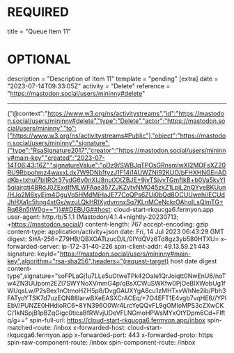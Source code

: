 
# REQUIRED
title = "Queue Item 11"
# OPTIONAL
description = "Description of Item 11"
template = "pending"
[extra]
date = "2023-07-14T09:33:05Z"
activity = "Delete"
reference = "https://mastodon.social/users/mininny#delete"

---
{"@context":"https://www.w3.org/ns/activitystreams","id":"https://mastodon.social/users/mininny#delete","type":"Delete","actor":"https://mastodon.social/users/mininny","to":["https://www.w3.org/ns/activitystreams#Public"],"object":"https://mastodon.social/users/mininny","signature":{"type":"RsaSignature2017","creator":"https://mastodon.social/users/mininny#main-key","created":"2023-07-14T06:43:16Z","signatureValue":"oDz9/SWBJqTPOsGRnsmIwXI2MOFsXZ20RU9Rbpohmz4waxxLdx7W9DNb1tyzJ1F14i1AUWZNI92KUO/bFHXHNGEnADdKb+txhul7blIROr37ydG6y0nXIJ8nutXXZBJE+9jvTSjvvTGmftkB+b0Va5kvYI5qiajrqti4BRdJ0ZExdIfMLWFAae357ZJKZytvNMO45zkZ1LpjL2nQYyeBKUun/HJo2M6xyEjm4GguVq5HMdMiHaJE77CoQPs6ZUi0bQd8OCUUwehi/ECUdJhHXa1c5hng4xtGx/wzuLQkHRIXydvmnxSq7KLnMCeNckrOAhoILsQImTG+Rq68n5tW0g=="}}##DEBUG##host: cloud-start-rkqucga6.fermyon.app
user-agent: http.rb/5.1.1 (Mastodon/4.1.4+nightly-20230713; +https://mastodon.social/)
content-length: 767
accept-encoding: gzip
content-type: application/activity+json
date: Fri, 14 Jul 2023 06:43:29 GMT
digest: SHA-256=Z79HB/QBXOATtzucD/L/0IYdQVz6Td8gz3yb580HTXU=
x-forwarded-server: ip-172-31-40-226
spin-client-addr: 49.13.59.21:443
signature: keyId="https://mastodon.social/users/mininny#main-key",algorithm="rsa-sha256",headers="(request-target) host date digest content-type",signature="soFPLaGj1u7LLe5uOtweTPk42OaIe1QrJoiqtt0NwEnU6/noTw4ZN3UUpom2EZl7SWYNoXVmmG4p/qBsXCWuSWKfw0PjOeBIXWobUg1fWUqsLw/P2sBex1nCtmoHZH5p8/DvgGAUXYgA8cu1zMHTxvWhNe2ib/Pbh3FATyoYTSK7d7uzEQN88larwBXeEASXCrACEq/+7O4EFT1E4vgb7vqHE6//YPlEbV/PUNZE0HHdioRC6+8YN396O0Wr4LrcYeQQvFL9gOMloMPS3cZXwCKC/1kNSpjB1pBZqGigc0ticaBfRWvjUDeVFLNGmoHPWsMYxOtYDpm6Cd+Flftq/g=="
spin-full-url: https://cloud-start-rkqucga6.fermyon.app/inbox
spin-matched-route: /inbox
x-forwarded-host: cloud-start-rkqucga6.fermyon.app
x-forwarded-port: 443
x-forwarded-proto: https
spin-raw-component-route: /inbox
spin-component-route: /inbox

